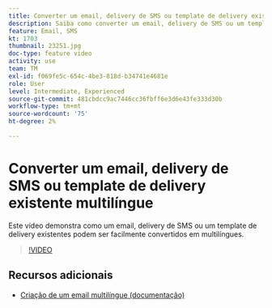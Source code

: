 ```yaml
---
title: Converter um email, delivery de SMS ou template de delivery existente multilíngue
description: Saiba como converter um email, delivery de SMS ou um template do delivery existente em multilíngue.
feature: Email, SMS
kt: 1703
thumbnail: 23251.jpg
doc-type: feature video
activity: use
team: TM
exl-id: f069fe5c-654c-4be3-818d-b34741e4681e
role: User
level: Intermediate, Experienced
source-git-commit: 481cbdcc9ac7446cc36fbff6e3d6e43fe333d30b
workflow-type: tm+mt
source-wordcount: '75'
ht-degree: 2%

---
```


# Converter um email, delivery de SMS ou template de delivery existente multilíngue

Este vídeo demonstra como um email, delivery de SMS ou um template de delivery existentes podem ser facilmente convertidos em multilíngues.

>[!VIDEO](https://video.tv.adobe.com/v/23251?quality=12)

## Recursos adicionais

* [Criação de um email multilíngue (documentação)](https://experienceleague.adobe.com/docs/campaign-standard/using/communication-channels/email-messages/creating-a-multilingual-email.html?lang=en)
